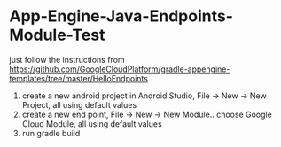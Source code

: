 # App-Engine-Java-Endpoints-Module-Test

just follow the instructions from https://github.com/GoogleCloudPlatform/gradle-appengine-templates/tree/master/HelloEndpoints

1. create a new android project in Android Studio, File -> New -> New Project, all using default values
2. create a new end point, File -> New -> New Module.. choose Google Cloud Module, all using default values
3. run gradle build
